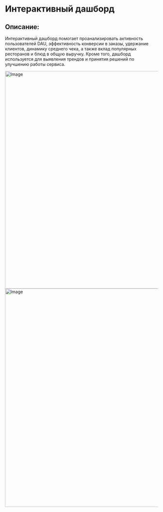 # Интерактивный дашборд
## Описание:
Интерактивный дашборд помогает проанализировать активность пользователей DAU, эффективность конверсии в заказы, удержание клиентов, динамику среднего чека, а также вклад популярных ресторанов и блюд в общую выручку. Кроме того, дашборд используется  для выявления трендов и принятия решений по улучшению работы сервиса.

<img width="1768" height="717" alt="Image" src="https://github.com/user-attachments/assets/621717c6-6d24-4f34-a802-a9df2a817ca5" />
<img width="1756" height="720" alt="Image" src="https://github.com/user-attachments/assets/bbbfb2e2-00be-4782-ac59-5b62b3b50986" />
